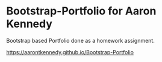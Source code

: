 # Bootstrap-Portfolio for Aaron Kennedy

Bootstrap based Portfolio done as a homework assignment.

https://aarontkennedy.github.io/Bootstrap-Portfolio

